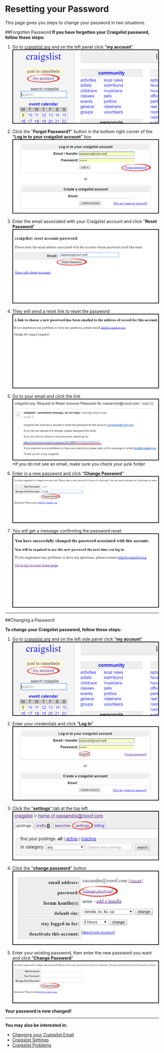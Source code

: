 # Resetting your Password

This page gives you steps to change your password in two situations.


##Forgotten Password
**If you have forgotten your Craigslist password, follow these steps:**

1. Go to [craigslist.org](craigslist.org) and on the left panel click "**my account**"
![](password1.jpg)

2. Click the "**Forgot Password?**" button in the bottom right corner of the "**Log in to your craigslist account**" box
![](password2.jpg)

3. Enter the email associated with your Craigslist account and click "**Reset Password**"
![](password3.jpg)

4. They will send a reset link to reset the password
![](password4.jpg)

5. Go to your email and click the link
![](password5.jpg)<br>
*If you do not see an email, make sure you check your junk folder

6. Enter in a new password and click "**Change Password**"
![](password6.jpg)

7. You will get a message confirming the password reset
![](password7.jpg)

---

##Changing a Password

**To change your Craigslist password, follow these steps:**
1. Go to [craigslist.org](craigslist.org) and on the left side panel click "**my account**"
![](password1.jpg)

2. Enter your credentials and click "**Log In**"
![](password8.jpg)

3. Click the "**settings**" tab at the top left
![](password9.jpg)

4. Click the  "**change password**" button
![](password10.jpg)

5. Enter your existing password, then enter the new password you want and click "**Change Password**"
![](password11.jpg)

**Your password is now changed!**

---

**You may also be interested in:**
- [Changing your Craigslist Email](http://docs.rooof.com/changecraigslist_email_md.html)
- [Craigslist Settings](http://docs.rooof.com/craigslistsetting_md.html)
- [Craigslist Problems](http://docs.rooof.com/craigslist_problems.html)
